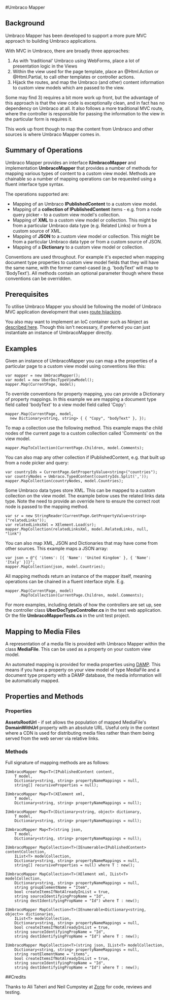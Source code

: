 #Umbraco Mapper

## Background

Umbraco Mapper has been developed to support a more pure MVC approach to building Umbraco applications.

With MVC in Umbraco, there are broadly three approaches:

1. As with 'traditional' Umbraco using WebForms, place a lot of presentation logic in the Views
2. Within the view used for the page template, place an @Html.Action or @Html.Partial, to call other templates or controller actions.
3. Hijack the routes, and map the Umbraco (and other) content information to custom view models which are passed to the view.

Some may find 3) requires a bit more work up front, but the advantage of this approach is that the view code is exceptionally clean, and in fact has no dependency on Umbraco at all.  It also follows a more traditional MVC route, where the controller is responsible for passing the information to the view in the particular form is requires it.

This work up front though to map the content from Umbraco and other sources is where Umbraco Mapper comes in.

## Summary of Operations

Umbraco Mapper provides an interface **IUmbracoMapper** and implementation **UmbracoMapper** that provides a number of methods for mapping various types of content to a custom view model.  Methods are chainable so a number of mapping operations can be requested using a fluent interface type syntax.

The operations supported are:

* Mapping of an Umbraco **IPublishedContent** to a custom view model.
* Mapping of a **collection of IPublishedContent** items - e.g. from a node query picker - to a custom view model's collection.
* Mapping of **XML** to a custom view model or collection.  This might be from a particular Umbraco data type (e.g. Related Links) or from a custom source of XML.
* Mapping of **JSON** to a custom view model or collection.  This might be from a particular Umbraco data type or from a custom source of JSON.
* Mapping of a **Dictionary** to a custom view model or collection.  

Conventions are used throughout.  For example it's expected when mapping document type properties to custom view model fields that they will have the same name, with the former camel-cased (e.g. 'bodyText' will map to 'BodyText').  All methods contain an optional parameter though where these conventions can be overridden.

## Prerequisites

To utilise Umbraco Mapper you should be following the model of Umbraco MVC application development that uses [route hijacking](http://our.umbraco.org/documentation/Reference/Mvc/custom-controllers "Hijacking Umbraco Routes within Umbraco Documentation").

You also may want to implement an IoC container such as Ninject as [described here](http://ismailmayat.wordpress.com/2013/07/25/umbraco-6-mvc-and-dependency-injection/ "Using Ninject with Umbraco").  Though this isn't necessary, if preferred you can just instantiate an instance of UmbracoMapper directly.

## Examples

Given an instance of UmbracoMapper you can map a the properties of a particular page to a custom view model using conventions like this:

    var mapper = new UmbracoMapper();
    var model = new UberDocTypeViewModel();
    mapper.Map(CurrentPage, model);

To override conventions for property mapping, you can provide a Dictionary of property mappings.  In this example we are mapping a document type field called 'bodyText' to a view model field called 'Copy':

    mapper.Map(CurrentPage, model,
      new Dictionary<string, string> { { "Copy", "bodyText" }, });

To map a collection use the following method.  This example maps the child nodes of the current page to a custom collection called 'Comments' on the view model.

    mapper.MapToCollection(CurrentPage.Children, model.Comments);

You can also map any other collection if IPublishedContent, e.g. that built up from a node picker and query:

    var countryIds = CurrentPage.GetPropertyValue<string>("countries");
    var countryNodes = Umbraco.TypedContent(countryIds.Split(','));
    mapper.MapCollection(countryNodes, model.Countries);

Some Umbraco data types store XML.  This can be mapped to a custom collection on the view model.  The example below uses the related links data type.  Note the need to provide an override here to ensure the correct root node is passed to the mapping method.

    var sr = new StringReader(CurrentPage.GetPropertyValue<string>("relatedLinks"));
    var relatedLinksXml = XElement.Load(sr);
    mapper.MapCollection(relatedLinksXml, model.RelatedLinks, null, "link")

You can also map XML, JSON and Dictionaries that may have come from other sources.  This example maps a JSON array:

    var json = @"{ 'items': [{ 'Name': 'United Kingdom' }, { 'Name': 'Italy' }]}";
    mapper.MapCollection(json, model.Countries);

All mapping methods return an instance of the mapper itself, meaning operations can be chained in a fluent interface style.  E.g.

    mapper.Map(CurrentPage, model)
          .MapToCollection(CurrentPage.Children, model.Comments);

For more examples, including details of how the controllers are set up, see the controller class **UberDocTypeController.cs** in the test web application.  Or the file **UmbracoMapperTests.cs** in the unit test project. 

## Mapping to Media Files

A representation of a media file is provided with Umbraco Mapper within the class **MediaFile**.  This can be used as a property on your custom view model.

An automated mapping is provided for media properties using [DAMP](http://our.umbraco.org/projects/backoffice-extensions/digibiz-advanced-media-picker "DAMP").  This means if you have a property on your view model of type MediaFile and a document type property with a DAMP database, the media information will be automatically mapped.

## Properties and Methods

### Properties

**AssetsRootUrl** - if set allows the population of mapped MediaFile's **DomainWithUrl** property with an absolute URL.  Useful only in the context where a CDN is used for distributing media files rather than them being served from the web server via relative links.

### Methods

Full signature of mapping methods are as follows:

    IUmbracoMapper Map<T>(IPublishedContent content, 
        T model, 
        Dictionary<string, string> propertyNameMappings = null,
        string[] recursiveProperties = null);

    IUmbracoMapper Map<T>(XElement xml, 
        T model,
        Dictionary<string, string> propertyNameMappings = null);

    IUmbracoMapper Map<T>(Dictionary<string, object> dictionary,
        T model,
        Dictionary<string, string> propertyNameMappings = null);

    IUmbracoMapper Map<T>(string json,
        T model,
        Dictionary<string, string> propertyNameMappings = null);

    IUmbracoMapper MapCollection<T>(IEnumerable<IPublishedContent> contentCollection, 
        IList<T> modelCollection,
        Dictionary<string, string> propertyNameMappings = null,
        string[] recursiveProperties = null) where T : new();

    IUmbracoMapper MapCollection<T>(XElement xml, IList<T> modelCollection, 
        Dictionary<string, string> propertyNameMappings = null, 
        string groupElementName = "Item", 
        bool createItemsIfNotAlreadyInList = true, 
        string sourceIdentifyingPropName = "Id", 
        string destIdentifyingPropName = "Id") where T : new();

    IUmbracoMapper MapCollection<T>(IEnumerable<Dictionary<string, object>> dictionaries, 
        IList<T> modelCollection, 
        Dictionary<string, string> propertyNameMappings = null, 
        bool createItemsIfNotAlreadyInList = true, 
        string sourceIdentifyingPropName = "Id", 
        string destIdentifyingPropName = "Id") where T : new();

    IUmbracoMapper MapCollection<T>(string json, IList<T> modelCollection, 
        Dictionary<string, string> propertyNameMappings = null,
        string rootElementName = "items", 
        bool createItemsIfNotAlreadyInList = true, 
        string sourceIdentifyingPropName = "Id", 
        string destIdentifyingPropName = "Id") where T : new();



##Credits

Thanks to Ali Taheri and Neil Cumpstey at [Zone](http://www.thisiszone.com) for code, reviews and testing.
